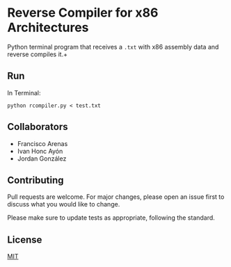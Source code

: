 # Reverse Compiler for x86 Architectures

Python terminal program that receives a `.txt` with x86 assembly data and reverse compiles it.+

## Run

In Terminal:
```console
python rcompiler.py < test.txt
```

## Collaborators
* Francisco Arenas
* Ivan Honc Ayón
* Jordan González

## Contributing
Pull requests are welcome. For major changes, please open an issue first to discuss what you would like to change.

Please make sure to update tests as appropriate, following the standard.

## License
[MIT](https://choosealicense.com/licenses/mit/)
